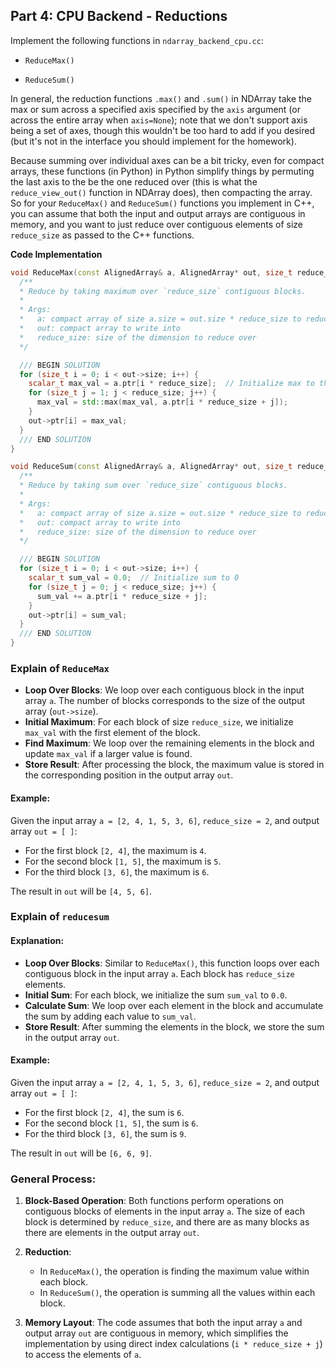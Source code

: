 ## Part 4: CPU Backend - Reductions

Implement the following functions in `ndarray_backend_cpu.cc`:

* `ReduceMax()`

* `ReduceSum()`

In general, the reduction functions `.max()` and `.sum()` in NDArray take the max or sum across a specified axis specified by the `axis` argument (or across the entire array when `axis=None`); note that we don't support axis being a set of axes, though this wouldn't be too hard to add if you desired (but it's not in the interface you should implement for the homework).


Because summing over individual axes can be a bit tricky, even for compact arrays, these functions (in Python) in Python simplify things by permuting the last axis to the be the one reduced over (this is what the `reduce_view_out()` function in NDArray does), then compacting the array. So for your `ReduceMax()` and `ReduceSum()` functions you implement in C++, you can assume that both the input and output arrays are contiguous in memory, and you want to just reduce over contiguous elements of size `reduce_size` as passed to the C++ functions.

**Code Implementation**
```c++
void ReduceMax(const AlignedArray& a, AlignedArray* out, size_t reduce_size) {
  /**
  * Reduce by taking maximum over `reduce_size` contiguous blocks.
  *
  * Args:
  *   a: compact array of size a.size = out.size * reduce_size to reduce over
  *   out: compact array to write into
  *   reduce_size: size of the dimension to reduce over
  */

  /// BEGIN SOLUTION
  for (size_t i = 0; i < out->size; i++) {
    scalar_t max_val = a.ptr[i * reduce_size];  // Initialize max to the first element in the block
    for (size_t j = 1; j < reduce_size; j++) {
      max_val = std::max(max_val, a.ptr[i * reduce_size + j]);
    }
    out->ptr[i] = max_val;
  }
  /// END SOLUTION
}

void ReduceSum(const AlignedArray& a, AlignedArray* out, size_t reduce_size) {
  /**
  * Reduce by taking sum over `reduce_size` contiguous blocks.
  *
  * Args:
  *   a: compact array of size a.size = out.size * reduce_size to reduce over
  *   out: compact array to write into
  *   reduce_size: size of the dimension to reduce over
  */

  /// BEGIN SOLUTION
  for (size_t i = 0; i < out->size; i++) {
    scalar_t sum_val = 0.0;  // Initialize sum to 0
    for (size_t j = 0; j < reduce_size; j++) {
      sum_val += a.ptr[i * reduce_size + j];
    }
    out->ptr[i] = sum_val;
  }
  /// END SOLUTION
}
```
### Explain of  `ReduceMax`

-   **Loop Over Blocks**: We loop over each contiguous block in the input array `a`. The number of blocks corresponds to the size of the output array (`out->size`).
-   **Initial Maximum**: For each block of size `reduce_size`, we initialize `max_val` with the first element of the block.
-   **Find Maximum**: We loop over the remaining elements in the block and update `max_val` if a larger value is found.
-   **Store Result**: After processing the block, the maximum value is stored in the corresponding position in the output array `out`.

#### Example:

Given the input array `a = [2, 4, 1, 5, 3, 6]`, `reduce_size = 2`, and output array `out = [ ]`:

-   For the first block `[2, 4]`, the maximum is `4`.
-   For the second block `[1, 5]`, the maximum is `5`.
-   For the third block `[3, 6]`, the maximum is `6`.

The result in `out` will be `[4, 5, 6]`.

### Explain of  `reducesum`
#### **Explanation**:

-   **Loop Over Blocks**: Similar to `ReduceMax()`, this function loops over each contiguous block in the input array `a`. Each block has `reduce_size` elements.
-   **Initial Sum**: For each block, we initialize the sum `sum_val` to `0.0`.
-   **Calculate Sum**: We loop over each element in the block and accumulate the sum by adding each value to `sum_val`.
-   **Store Result**: After summing the elements in the block, we store the sum in the output array `out`.

#### Example:

Given the input array `a = [2, 4, 1, 5, 3, 6]`, `reduce_size = 2`, and output array `out = [ ]`:

-   For the first block `[2, 4]`, the sum is `6`.
-   For the second block `[1, 5]`, the sum is `6`.
-   For the third block `[3, 6]`, the sum is `9`.

The result in `out` will be `[6, 6, 9]`.


### General Process:

1.  **Block-Based Operation**: Both functions perform operations on contiguous blocks of elements in the input array `a`. The size of each block is determined by `reduce_size`, and there are as many blocks as there are elements in the output array `out`.
    
2.  **Reduction**:
    
    -   In `ReduceMax()`, the operation is finding the maximum value within each block.
    -   In `ReduceSum()`, the operation is summing all the values within each block.
3.  **Memory Layout**: The code assumes that both the input array `a` and output array `out` are contiguous in memory, which simplifies the implementation by using direct index calculations (`i * reduce_size + j`) to access the elements of `a`.
